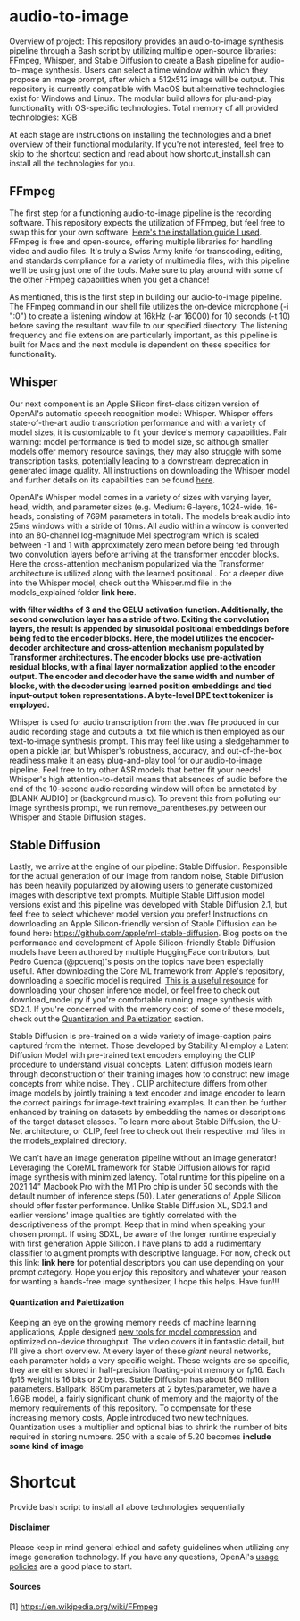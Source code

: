 # audio-to-image

Overview of project:
This repository provides an audio-to-image synthesis pipeline through a Bash script by utilizing multiple open-source libraries: FFmpeg, Whisper, and Stable Diffusion to create a Bash pipeline for audio-to-image synthesis. Users can select a time window within which they propose an image prompt, after which a 512x512 image will be output. This repository is currently compatible with MacOS but alternative technologies exist for Windows and Linux. The modular build allows for plu-and-play functionality with OS-specific technologies. Total memory of all provided technologies: XGB

At each stage are instructions on installing the technologies and a brief overview of their functional modularity. If you're not interested, feel free to skip to the shortcut section and read about how shortcut_install.sh can install all the technologies for you.

## FFmpeg

The first step for a functioning audio-to-image pipeline is the recording software. This repository expects the utilization of FFmpeg, but feel free to swap this for your own software. [Here's the installation guide I used](https://phoenixnap.com/kb/ffmpeg-mac). FFmpeg is free and open-source, offering multiple libraries for handling video and audio files. It's truly a Swiss Army knife for transcoding, editing, and standards compliance for a variety of multimedia files, with this pipeline we'll be using just one of the tools. Make sure to play around with some of the other FFmpeg capabilities when you get a chance!

As mentioned, this is the first step in building our audio-to-image pipeline. The FFmpeg command in our shell file utilizes the on-device microphone (-i ":0") to create a listening window at 16kHz (-ar 16000) for 10 seconds (-t 10) before saving the resultant .wav file to our specified directory. The listening frequency and file extension are particularly important, as this pipeline is built for Macs and the next module is dependent on these specifics for functionality.

## Whisper

Our next component is an Apple Silicon first-class citizen version of OpenAI's automatic speech recognition model: Whisper. Whisper offers state-of-the-art audio transcription performance and with a variety of model sizes, it is customizable to fit your device's memory capabilities. Fair warning: model performance is tied to model size, so although smaller models offer memory resource savings, they may also struggle with some transcription tasks, potentially leading to a downstream deprecation in generated image quality. All instructions on downloading the Whisper model and further details on its capabilities can be found [here](https://github.com/ggerganov/whisper.cpp).

OpenAI's Whisper model comes in a variety of sizes with varying layer, head, width, and parameter sizes (e.g. Medium: 6-layers, 1024-wide, 16-heads, consisting of 769M parameters in total). The models break audio into 25ms windows with a stride of 10ms. All audio within a window is converted into an 80-channel log-magnitude Mel spectrogram which is scaled between -1 and 1 with approximately zero mean before being fed through two convolution layers before arriving at the transformer encoder blocks. Here the cross-attention mechanism popularized via the Transformer architecture is utilized along with the learned positional .
For a deeper dive into the Whisper model, check out the Whisper.md file in the models_explained folder **link here**.

**with filter widths of 3 and the GELU activation function. Additionally, the second convolution layer has a stride of two. Exiting the convolution layers, the result is appended by sinusoidal positional embeddings before being fed to the encoder blocks. Here, the model utilizes the encoder-decoder architecture and cross-attention mechanism populated by Transformer architectures. The encoder blocks use pre-activation residual blocks, with a final layer normalization applied to the encoder output. The encoder and decoder have the same width and number of blocks, with the decoder using learned position embeddings and tied input-output token representations. A byte-level BPE text tokenizer is employed.**

Whisper is used for audio transcription from the .wav file produced in our audio recording stage and outputs a .txt file which is then employed as our text-to-image synthesis prompt. This may feel like using a sledgehammer to open a pickle jar, but Whisper's robustness, accuracy, and out-of-the-box readiness make it an easy plug-and-play tool for our audio-to-image pipeline. Feel free to try other ASR models that better fit your needs! Whisper's high attention-to-detail means that absences of audio before the end of the 10-second audio recording window will often be annotated by [BLANK AUDIO] or (background music). To prevent this from polluting our image synthesis prompt, we run remove_parentheses.py between our Whisper and Stable Diffusion stages.

## Stable Diffusion

Lastly, we arrive at the engine of our pipeline: Stable Diffusion. Responsible for the actual generation of our image from random noise, Stable Diffusion has been heavily popularized by allowing users to generate customized images with descriptive text prompts. Multiple Stable Diffusion model versions exist and this pipeline was developed with Stable Diffusion 2.1, but feel free to select whichever model version you prefer! Instructions on downloading an Apple Silicon-friendly version of Stable Diffusion can be found here: https://github.com/apple/ml-stable-diffusion. Blog posts on the performance and development of Apple Silicon-friendly Stable Diffusion models have been authored by multiple HuggingFace contributors, but Pedro Cuenca (@pcuenq)'s posts on the topics have been especially useful. After downloading the Core ML framework from Apple's repository, downloading a specific model is required. [This is a useful resource](https://huggingface.co/blog/diffusers-coreml) for downloading your chosen inference model, or feel free to check out download_model.py if you're comfortable running image synthesis with SD2.1. If you're concerned with the memory cost of some of these models, check out the [Quantization and Palettization](#quantization-and-palettization) section.

Stable Diffusion is pre-trained on a wide variety of image-caption pairs captured from the Internet. Those developed by Stability AI employ a Latent Diffusion Model with pre-trained text encoders employing the CLIP procedure to understand visual concepts. Latent diffusion models learn through deconstruction of their training images how to construct new image concepts from white noise. They . CLIP architecture differs from other image models by jointly training a text encoder and image encoder to learn the correct pairings for image-text training examples. It can then be further enhanced by training on datasets by embedding the names or descriptions of the target dataset classes. To learn more about Stable Diffusion, the U-Net architecture, or CLIP, feel free to check out their respective .md files in the models_explained directory.

We can't have an image generation pipeline without an image generator! Leveraging the CoreML framework for Stable Diffusion allows for rapid image synthesis with minimized latency. Total runtime for this pipeline on a 2021 14" Macbook Pro with the M1 Pro chip is under 50 seconds with the default number of inference steps (50). Later generations of Apple Silicon should offer faster performance. Unlike Stable Diffusion XL, SD2.1 and earlier versions' image qualities are tightly correlated with the descriptiveness of the prompt. Keep that in mind when speaking your chosen prompt. If using SDXL, be aware of the longer runtime especially with first generation Apple Silicon. I have plans to add a rudimentary classifier to augment prompts with descriptive language. For now, check out this link: **link here** for potential descriptors you can use depending on your prompt category. Hope you enjoy this repository and whatever your reason for wanting a hands-free image synthesizer, I hope this helps. Have fun!!!

#### Quantization and Palettization

Keeping an eye on the growing memory needs of machine learning applications, Apple designed [new tools for model compression](https://developer.apple.com/videos/play/wwdc2023/10047/) and optimized on-device throughput. The video covers it in fantastic detail, but I'll give a short overview. At every layer of these *giant* neural networks, each parameter holds a very specific weight. These weights are so specific, they are either stored in half-precision floating-point memory or fp16. Each fp16 weight is 16 bits or 2 bytes. Stable Diffusion has about 860 million parameters. Ballpark: 860m parameters at 2 bytes/parameter, we have a 1.6GB model, a fairly significant chunk of memory and the majority of the memory requirements of this repository. To compensate for these increasing memory costs, Apple introduced two new techniques. Quantization uses a multiplier and optional bias to shrink the number of bits required in storing numbers. 250 with a scale of 5.20 becomes **include some kind of image**

# Shortcut

Provide bash script to install all above technologies sequentially


#### Disclaimer

Please keep in mind general ethical and safety guidelines when utilizing any image generation technology. If you have any questions, OpenAI's [usage policies](https://openai.com/policies/usage-policies) are a good place to start. 


#### Sources
[1] https://en.wikipedia.org/wiki/FFmpeg
